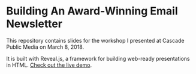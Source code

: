 # Building An Award-Winning Email Newsletter

This repository contains slides for the workshop I presented at
Cascade Public Media on March 8, 2018.

It is built with Reveal.js, a framework
for building web-ready presentations in HTML. [Check out the live demo](http://revealjs.com/).

